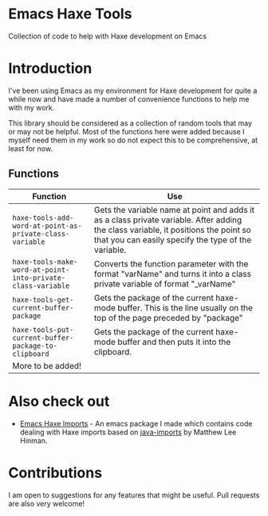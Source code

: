 # Emacs Haxe Tools
Collection of code to help with Haxe development on Emacs

# Introduction
I've been using Emacs as my environment for Haxe development for quite a while now and have made a number of convenience functions to help me with my work. 

This library should be considered as a collection of random tools that may or may not be helpful. Most of the functions here were added because I myself need them in my work so do not expect this to be comprehensive, at least for now.

## Functions
Function | Use 
---------|----
`haxe-tools-add-word-at-point-as-private-class-variable` | Gets the variable name at point and adds it as a class private variable. After adding the class variable, it positions the point so that you can easily specify the type of the variable.
`haxe-tools-make-word-at-point-into-private-class-variable` | Converts the function parameter with the format "varName" and turns it into a class private variable of format "_varName"
`haxe-tools-get-current-buffer-package` | Gets the package of the current haxe-mode buffer. This is the line usually on the top of the page preceded by "package"
`haxe-tools-put-current-buffer-package-to-clipboard` | Gets the package of the current haxe-mode buffer and then puts it into the clipboard.
More to be added! | 

# Also check out

* [Emacs Haxe Imports](https://github.com/accidentalrebel/emacs-haxe-imports) - An emacs package I made which contains code dealing with Haxe imports based on [java-imports](http://www.github.com/dakrone/emacs-java-imports) by Matthew Lee Hinman.

# Contributions
I am open to suggestions for any features that might be useful. Pull requests are also very welcome!
